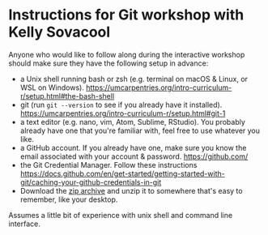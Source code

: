 
# Instructions for Git workshop with Kelly Sovacool

Anyone who would like to follow along during the interactive workshop should make sure they have the following setup in advance:

- a Unix shell running bash or zsh (e.g. terminal on macOS & Linux, or WSL on Windows). https://umcarpentries.org/intro-curriculum-r/setup.html#the-bash-shell
- git (run `git --version` to see if you already have it installed). https://umcarpentries.org/intro-curriculum-r/setup.html#git-1
- a text editor (e.g. nano, vim, Atom, Sublime, RStudio). You probably already have one that you're familiar with, feel free to use whatever you like. 
- a GitHub account. If you already have one, make sure you know the email associated with your account & password. https://github.com/
- the Git Credential Manager. Follow these instructions https://docs.github.com/en/get-started/getting-started-with-git/caching-your-github-credentials-in-git
- Download the [zip archive](un-report-project.zip) and unzip it to somewhere that's easy to remember, like your desktop.

Assumes a little bit of experience with unix shell and command line interface.

